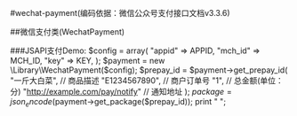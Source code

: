 #wechat-payment(编码依据：微信公众号支付接口文档v3.3.6)

##微信支付类(WechatPayment)

###JSAPI支付Demo:
    $config = array(
        "appid"  => APPID,
        "mch_id" => MCH_ID,
        "key"    => KEY,
    );
    $payment = new \Library\WechatPayment($config);
    $prepay_id = $payment->get_prepay_id(
        "一斤大白菜",       // 商品描述
        "E1234567890",      // 商户订单号
        "1",                // 总金额(单位：分)
        "http://example.com/pay/notify" // 通知地址
    );
    $package = json_encode($payment->get_package($prepay_id));
    print "
        <script>
            WeixinJSBridge.invoke("getBrandWCPayRequest", $package, function(data) {
                if (data.err_msg == "get_brand_wcpay_request:ok") {
                    // 支付成功操作
                } else {
                    // 支付失败操作
                }
            });
        </script>
    ";
